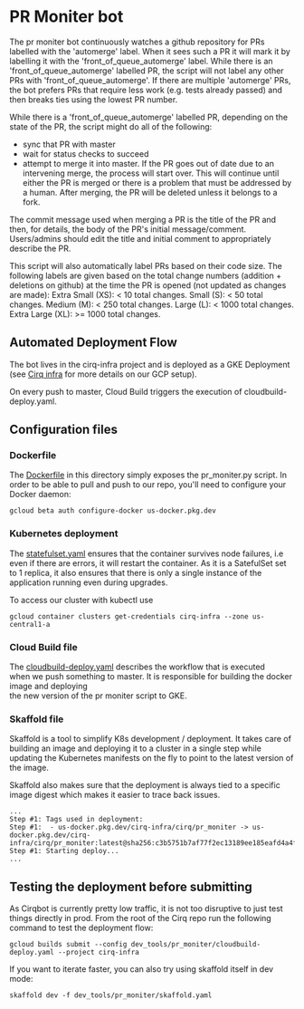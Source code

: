 # PR Moniter bot

The pr moniter bot continuously watches a github repository for PRs labelled with the
'automerge' label. When it sees such a PR it will mark it by labelling it with
the 'front_of_queue_automerge' label. While there is an 'front_of_queue_automerge'
labelled PR, the script will not label any other PRs with 'front_of_queue_automerge'.
If there are multiple 'automerge' PRs, the bot prefers PRs that require less work 
(e.g. tests already passed) and then breaks ties using the lowest PR number.

While there is a 'front_of_queue_automerge' labelled PR, depending on the state 
of the PR, the script might do all of the following: 
 * sync that PR with master
 * wait for status checks to succeed
 * attempt to merge it into master.
If the PR goes out of date due to an intervening merge, the process will start over.
This will continue until either the PR is merged or there is a problem that must be
addressed by a human. After merging, the PR will be deleted unless it belongs to a
fork.

The commit message used when merging a PR is the title of the PR and then, for details,
the body of the PR's initial message/comment. Users/admins should edit the title and
initial comment to appropriately describe the PR.

This script will also automatically label PRs based on their code size. The following
labels are given based on the total change numbers (addition + deletions on github)
at the time the PR is opened (not updated as changes are made):
Extra Small (XS): < 10 total changes.
Small (S):        < 50 total changes.
Medium (M):       < 250 total changes.
Large (L):        < 1000 total changes.
Extra Large (XL): >= 1000 total changes.

## Automated Deployment Flow

The bot lives in the cirq-infra project and is deployed as a GKE Deployment \
(see [Cirq infra](../cirq-infra/README.md) for more details on our GCP setup).
 
On every push to master, Cloud Build triggers the execution of cloudbuild-deploy.yaml.

## Configuration files

### Dockerfile

The [Dockerfile](Dockerfile) in this directory simply exposes the pr_moniter.py script.
In order to be able to pull and push to our repo, you'll need to configure your Docker daemon:

```
gcloud beta auth configure-docker us-docker.pkg.dev
``` 

### Kubernetes deployment

The [statefulset.yaml](statefulset.yaml) ensures that the container survives node failures, i.e 
even if there are errors, it will restart the container. As it is a SatefulSet set to 1 replica, 
it also ensures that there is only a single instance of the application running even during 
upgrades. 

To access our cluster with kubectl use

```
gcloud container clusters get-credentials cirq-infra --zone us-central1-a
```

### Cloud Build file

The [cloudbuild-deploy.yaml](cloudbuild-deploy.yaml) describes the workflow that is executed \
when we push something to master. It is responsible for building the docker image and deploying \
the new version of the pr moniter script to GKE. 


### Skaffold file

Skaffold is a tool to simplify K8s development / deployment. 
It takes care of building an image and deploying it to a cluster in a single step 
while updating the Kubernetes manifests on the fly to point to the latest version 
of the image.

Skaffold also makes sure that the deployment is always tied to a specific image digest which makes it
easier to trace back issues. 

```
...
Step #1: Tags used in deployment:
Step #1:  - us-docker.pkg.dev/cirq-infra/cirq/pr_moniter -> us-docker.pkg.dev/cirq-infra/cirq/pr_moniter:latest@sha256:c3b5751b7af77f2ec13189ee185eafd4a4fd7fbe762bf3a081f11b43c7c63354
Step #1: Starting deploy...
...
```


## Testing the deployment before submitting

As Cirqbot is currently pretty low traffic, it is not too disruptive to just test things directly in prod.
From the root of the Cirq repo run the following command to test the deployment flow: 

```
gcloud builds submit --config dev_tools/pr_moniter/cloudbuild-deploy.yaml --project cirq-infra
```

If you want to iterate faster, you can also try using skaffold itself in dev mode: 

```
skaffold dev -f dev_tools/pr_moniter/skaffold.yaml 
```

 